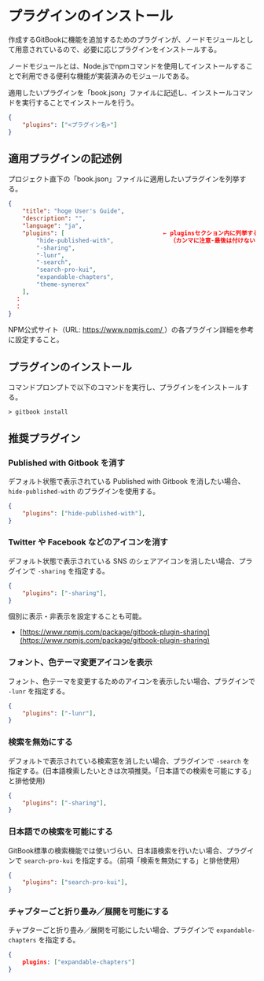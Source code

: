 # プラグインのインストール

作成するGitBookに機能を追加するためのプラグインが、ノードモジュールとして用意されているので、必要に応じプラグインをインストールする。

ノードモジュールとは、Node.jsでnpmコマンドを使用してインストールすることで利用できる便利な機能が実装済みのモジュールである。

適用したいプラグインを「book.json」ファイルに記述し、インストールコマンドを実行することでインストールを行う。

```json
{
    "plugins": ["<プラグイン名>"]
}
```



## 適用プラグインの記述例

プロジェクト直下の「book.json」ファイルに適用したいプラグインを列挙する。

```json
{
    "title": "hoge User's Guide", 
    "description": "", 
    "language": "ja",
    "plugins": [							← pluginsセクション内に列挙する。
        "hide-published-with",                （カンマに注意-最後は付けないなど）
        "-sharing", 
        "-lunr", 
        "-search", 
        "search-pro-kui", 
        "expandable-chapters", 
        "theme-synerex"
    ],
  ：
  ：
}
```

NPM公式サイト（URL: [https://www.npmjs.com/ ](https://www.npmjs.com/ )）の各プラグイン詳細を参考に設定すること。



## プラグインのインストール

コマンドプロンプトで以下のコマンドを実行し、プラグインをインストールする。

```command
> gitbook install
```



## 推奨プラグイン

### Published with Gitbook を消す

デフォルト状態で表示されている Published with Gitbook を消したい場合、`hide-published-with` のプラグインを使用する。

```json
{
	"plugins": ["hide-published-with"],
}
```



### Twitter や Facebook などのアイコンを消す

デフォルト状態で表示されている SNS のシェアアイコンを消したい場合、プラグインで `-sharing` を指定する。

```json
{
	"plugins": ["-sharing"],
}
```

個別に表示・非表示を設定することも可能。

- [https://www.npmjs.com/package/gitbook-plugin-sharing](https://www.npmjs.com/package/gitbook-plugin-sharing)



### フォント、色テーマ変更アイコンを表示

フォント、色テーマを変更するためのアイコンを表示したい場合、プラグインで `-lunr` を指定する。

```json
{
	"plugins": ["-lunr"],
}
```



### 検索を無効にする

デフォルトで表示されている検索窓を消したい場合、プラグインで `-search` を指定する。(日本語検索したいときは次項推奨。「日本語での検索を可能にする」と排他使用)

```json
{
	"plugins": ["-sharing"],
}
```



### 日本語での検索を可能にする

GitBook標準の検索機能では使いづらい、日本語検索を行いたい場合、プラグインで `search-pro-kui` を指定する。（前項「検索を無効にする」と排他使用）

```json
{
	"plugins": ["search-pro-kui"],
}
```



### チャプターごと折り畳み／展開を可能にする

チャプターごと折り畳み／展開を可能にしたい場合、プラグインで `expandable-chapters` を指定する。

```json
{
    plugins: ["expandable-chapters"]
}
```

